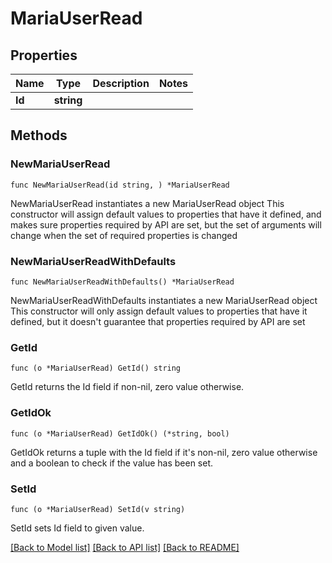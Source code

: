 # MariaUserRead

## Properties

Name | Type | Description | Notes
------------ | ------------- | ------------- | -------------
**Id** | **string** |  | 

## Methods

### NewMariaUserRead

`func NewMariaUserRead(id string, ) *MariaUserRead`

NewMariaUserRead instantiates a new MariaUserRead object
This constructor will assign default values to properties that have it defined,
and makes sure properties required by API are set, but the set of arguments
will change when the set of required properties is changed

### NewMariaUserReadWithDefaults

`func NewMariaUserReadWithDefaults() *MariaUserRead`

NewMariaUserReadWithDefaults instantiates a new MariaUserRead object
This constructor will only assign default values to properties that have it defined,
but it doesn't guarantee that properties required by API are set

### GetId

`func (o *MariaUserRead) GetId() string`

GetId returns the Id field if non-nil, zero value otherwise.

### GetIdOk

`func (o *MariaUserRead) GetIdOk() (*string, bool)`

GetIdOk returns a tuple with the Id field if it's non-nil, zero value otherwise
and a boolean to check if the value has been set.

### SetId

`func (o *MariaUserRead) SetId(v string)`

SetId sets Id field to given value.



[[Back to Model list]](../README.md#documentation-for-models) [[Back to API list]](../README.md#documentation-for-api-endpoints) [[Back to README]](../README.md)


